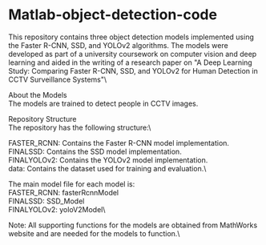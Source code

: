 # Matlab-object-detection-code

This repository contains three object detection models implemented using the Faster R-CNN, SSD, and YOLOv2 algorithms. The models were developed as part of a university coursework on computer vision and deep learning and aided in the writing of a research paper on "A Deep Learning Study: Comparing Faster R-CNN, SSD, and YOLOv2 for Human Detection in CCTV Surveillance Systems"\

About the Models\
The models are trained to detect people in CCTV images.

Repository Structure\
The repository has the following structure:\

FASTER_RCNN: Contains the Faster R-CNN model implementation.\
FINALSSD: Contains the SSD model implementation.\
FINALYOLOv2: Contains the YOLOv2 model implementation.\
data: Contains the dataset used for training and evaluation.\

The main model file for each model is:\
FASTER_RCNN: fasterRcnnModel\
FINALSSD: SSD_Model\
FINALYOLOv2: yoloV2Model\

Note: All supporting functions for the models are obtained from MathWorks website and are needed for the models to function.\

